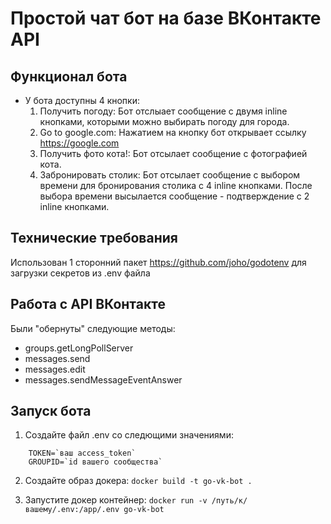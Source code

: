 # Простой чат бот на базе ВКонтакте API

## Функционал бота

- У бота доступны 4 кнопки:
    1. Получить погоду: Бот отслыает сообщение с двумя inline кнопками, которыми можно выбирать погоду для города.
    2. Go to google.com: Нажатием на кнопку бот открывает cсылку <https://google.com>
    3. Получить фото кота!: Бот отсылает сообщение с фотографией кота.
    4. Забронировать столик: Бот отсылает сообщение с выбором времени для бронирования столика с 4 inline кнопками. После выбора времени высылается сообщение - подтверждение с 2 inline кнопками.

## Технические требования

Использован 1 сторонний пакет <https://github.com/joho/godotenv> для загрузки секретов из .env файла

## Работа с API ВКонтакте

Были "обернуты" следующие методы:

- groups.getLongPollServer
- messages.send
- messages.edit
- messages.sendMessageEventAnswer

## Запуск бота

1. Создайте файл .env cо следющими значениями:

```env
    TOKEN=`ваш access_token`
    GROUPID=`id вашего сообщества`
```

2. Создайте образ докера:
`docker build -t go-vk-bot .`

3. Запустите докер контейнер:
`docker run -v /путь/к/вашему/.env:/app/.env go-vk-bot`